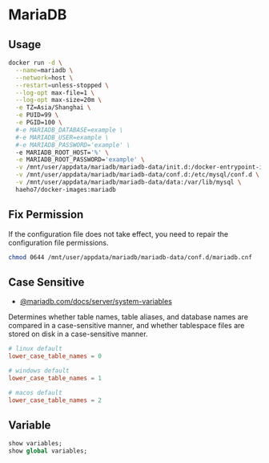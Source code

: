 # MariaDB

## Usage

```sh
docker run -d \
  --name=mariadb \
  --network=host \
  --restart=unless-stopped \
  --log-opt max-file=1 \
  --log-opt max-size=20m \
  -e TZ=Asia/Shanghai \
  -e PUID=99 \
  -e PGID=100 \
  #-e MARIADB_DATABASE=example \
  #-e MARIADB_USER=example \
  #-e MARIADB_PASSWORD='example' \
  -e MARIADB_ROOT_HOST='%' \
  -e MARIADB_ROOT_PASSWORD='example' \
  -v /mnt/user/appdata/mariadb/mariadb-data/init.d:/docker-entrypoint-initdb.d \
  -v /mnt/user/appdata/mariadb/mariadb-data/conf.d:/etc/mysql/conf.d \
  -v /mnt/user/appdata/mariadb/mariadb-data/data:/var/lib/mysql \
  haeho7/docker-images:mariadb
```

## Fix Permission

If the configuration file does not take effect, you need to repair the configuration file permissions.

```sh
chmod 0644 /mnt/user/appdata/mariadb/mariadb-data/conf.d/mariadb.cnf
```

## Case Sensitive

- [@mariadb.com/docs/server/system-variables](https://mariadb.com/docs/server/server-management/variables-and-modes/server-system-variables#lower_case_table_names)

Determines whether table names, table aliases, and database names are compared in a case-sensitive manner, and whether tablespace files are stored on disk in a case-sensitive manner.

```cnf
# linux default
lower_case_table_names = 0

# windows default
lower_case_table_names = 1

# macos default
lower_case_table_names = 2
```

## Variable

```sql
show variables;
show global variables;
```
